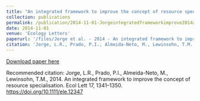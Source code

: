 ```yaml
---
title: "An integrated framework to improve the concept of resource specialisation"
collection: publications
permalink: /publication/2014-11-01-Jorgeintegratedframeworkimprove2014a
date: 2014-11-01
venue: 'Ecology Letters'
paperurl: '/files/Jorge et al. - 2014 - An integrated framework to improve the concept of .pdf'
citation: 'Jorge, L.R., Prado, P.I., Almeida-Neto, M., Lewinsohn, T.M., 2014. An integrated framework to improve the concept of resource specialisation. Ecol Lett 17, 1341–1350. https://doi.org/10.1111/ele.12347'
---
```


<a href='/files/Jorge et al. - 2014 - An integrated framework to improve the concept of .pdf'>Download paper here</a>

Recommended citation: Jorge, L.R., Prado, P.I., Almeida-Neto, M., Lewinsohn, T.M., 2014. An integrated framework to improve the concept of resource specialisation. Ecol Lett 17, 1341–1350. https://doi.org/10.1111/ele.12347